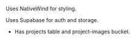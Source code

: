 Uses NativeWind for styling.

Uses Supabase for auth and storage.

- Has projects table and project-images bucket.
